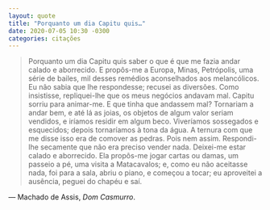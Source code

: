 ```yaml
---
layout: quote
title: "Porquanto um dia Capitu quis…"
date: 2020-07-05 10:30 -0300
categories: citações
---
```

>Porquanto um dia Capitu quis saber o que é que me fazia andar calado e aborrecido. E propôs-me a Europa, Minas, Petrópolis, uma série de bailes, mil desses remédios aconselhados aos melancólicos. Eu não sabia que lhe respondesse; recusei as diversões. Como insistisse, repliquei-lhe que os meus negócios andavam mal. Capitu sorriu para animar-me. E que tinha que andassem mal? Tornariam a andar bem, e até lá as joias, os objetos de algum valor seriam vendidos, e iríamos residir em algum beco. Viveríamos sossegados e esquecidos; depois tornaríamos à tona da água. A ternura com que me disse isso era de comover as pedras. Pois nem assim. Respondi-lhe secamente que não era preciso vender nada. Deixei-me estar calado e aborrecido. Ela propôs-me jogar cartas ou damas, um passeio a pé, uma visita a Matacavalos; e, como eu não aceitasse nada, foi para a sala, abriu o piano, e começou a tocar; eu aproveitei a ausência, peguei do chapéu e saí.

— Machado de Assis, _Dom Casmurro_.
